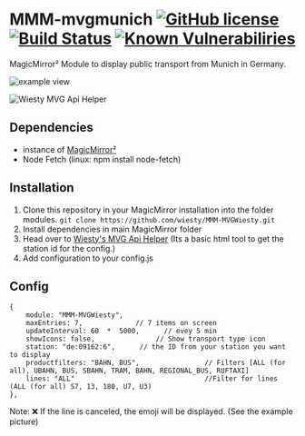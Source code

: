 # MMM-mvgmunich [![GitHub license](https://img.shields.io/badge/license-MIT-blue.svg)](https://github.com/wiesty/MMM-MVGWiesty/raw/master/LICENSE) [![Build Status](https://api.travis-ci.org/mrVragec/MMM-mvgmunich.svg?branch=master)](https://travis-ci.org/wiesty/MMM-MVGWiesty) [![Known Vulnerabiliries](https://snyk.io/test/github/mrvragec/mmm-mvgmunich/badge.svg)](https://snyk.io/test/github/wiesty/MMM-MVGWiesty) 

MagicMirror² Module to display public transport from Munich  in Germany.


![example view](https://i.imgur.com/p5oYKuf.jpg)

![Wiesty MVG Api Helper](https://i.imgur.com/fpXC1Bd.png)

## Dependencies
* instance of [MagicMirror²](https://github.com/MichMich/MagicMirror)
* Node Fetch (linux: npm install node-fetch)

## Installation
1. Clone this repository in your MagicMirror installation into the folder modules.
```git clone https://github.com/wiesty/MMM-MVGWiesty.git```
2. Install dependencies in main MagicMirror folder
3. Head over to [Wiesty's MVG Api Helper](https://wiesty.de/mvghelper/) (Its a basic html tool to get the station id for the config.)
4. Add configuration to your config.js

## Config


```
{
    module: "MMM-MVGWiesty",
    maxEntries: 7,             // 7 items on screen
    updateInterval: 60  *  5000,      // evey 5 min
    showIcons: false,            	// Show transport type icon
    station: "de:09162:6",     	// the ID from your station you want to display
    productfilters: "BAHN, BUS",        		// Filters [ALL (for all), UBAHN, BUS, SBAHN, TRAM, BAHN, REGIONAL_BUS, RUFTAXI]
    lines: "ALL"    							//Filter for lines (ALL (for all) S7, 13, 180, U7, U3)
},
```

Note:
❌ If the line is canceled, the emoji will be displayed. (See the example picture)
